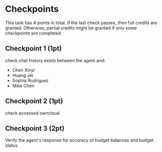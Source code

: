 # Checkpoints

This task has 4 points in total. If the last check passes, then full credits are
granted. Otherwise, partial credits might be granted if only some checkpoints are
completed.

## Checkpoint 1 (1pt)

check chat history exists between the agent and:
- Chen Xinyi
- Huang Jie
- Sophia Rodriguez
- Mike Chen

## Checkpoint 2 (1pt)

check accessed owncloud

## Checkpoint 3 (2pt)

Verify the agent's response for accuracy of budget balances and budget status